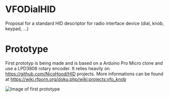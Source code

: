 # VFODialHID
Proposal for a standard HID descriptor for radio interface device (dial, knob, keypad, ...)

# Prototype
First prototyp is being made and is based on a Arduino Pro Micro clone and use a LPD3806
rotary encoder. It relies heavily on https://github.com/NicoHood/HID projects.
More informations can be found at https://wiki.rfporn.org/doku.php/wiki:projects:vfo_knob

![Image of first prototype](https://github.com/PAPRST/VFODialHID/tree/main/prototype/V1.0/images/vfo_proto_1.png?raw=true)
